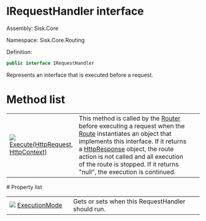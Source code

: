 <!--

Copyrights 2023 Sisk Framework - CypherPotato
Published under MIT license

!!! DO NOT EDIT THIS FILE !!!
This file was generated by a tool in the Sisk package. To edit the information in this documentation,
edit the XML documentation present in the Sisk source code.

-->

# IRequestHandler interface
Assembly: Sisk.Core

Namespace: Sisk.Core.Routing

Definition:

```cs
public interface IRequestHandler
```

Represents an interface that is executed before a request.

# Method list
<table>
    <tbody>
<tr>
    <td width="33%">
        <img class="icon" src="/assets/img/icons/method.svg">
        <a href="/read?q=/contents/spec/Sisk.Core.Routing.IRequestHandler.Execute(HttpRequest-HttpContext).md">
            Execute(HttpRequest, HttpContext)
        </a>
    </td>
    <td>
        This method is called by the <a href="/read?q=/contents/spec/Sisk.Core.Routing.Router.md">Router</a> before executing a request when the <a href="/read?q=/contents/spec/Sisk.Core.Routing.Route.md">Route</a> instantiates an object that implements this interface. If it returns a <a href="/read?q=/contents/spec/Sisk.Core.Http.HttpResponse.md">HttpResponse</a> object, the route action is not called and all execution of the route is stopped. If it returns "null", the execution is continued.
    <td>
</tr>
    </tbody>
</table>
# Property list
<table>
    <tbody>
<tr>
    <td width="33%">
        <img class="icon" src="/assets/img/icons/property.svg">
        <a href="/read?q=/contents/spec/Sisk.Core.Routing.IRequestHandler.ExecutionMode.md">
            ExecutionMode
        </a>
    </td>
    <td>
        Gets or sets when this RequestHandler should run.
    <td>
</tr>
    </tbody>
</table>
